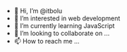 - 👋 Hi, I’m @itbolu
- 👀 I’m interested in web development
- 🌱 I’m currently learning JavaScript
- 💞️ I’m looking to collaborate on ...
- 📫 How to reach me ...

<!---
itbolu/itbolu is a ✨ special ✨ repository because its `README.md` (this file) appears on your GitHub profile.
You can click the Preview link to take a look at your changes.
--->
